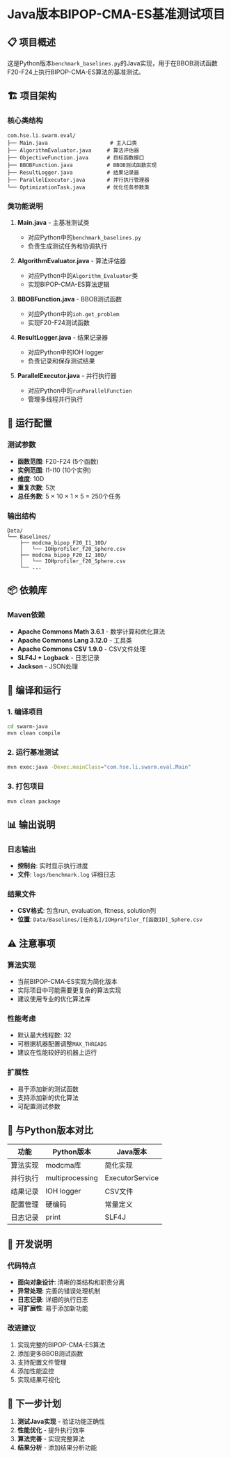 # Java版本BIPOP-CMA-ES基准测试项目

## 📋 项目概述

这是Python版本`benchmark_baselines.py`的Java实现，用于在BBOB测试函数F20-F24上执行BIPOP-CMA-ES算法的基准测试。

## 🏗️ 项目架构

### 核心类结构

```
com.hse.li.swarm.eval/
├── Main.java                    # 主入口类
├── AlgorithmEvaluator.java     # 算法评估器
├── ObjectiveFunction.java      # 目标函数接口
├── BBOBFunction.java           # BBOB测试函数实现
├── ResultLogger.java           # 结果记录器
├── ParallelExecutor.java       # 并行执行管理器
└── OptimizationTask.java       # 优化任务参数类
```

### 类功能说明

1. **Main.java** - 主基准测试类
   - 对应Python中的`benchmark_baselines.py`
   - 负责生成测试任务和协调执行

2. **AlgorithmEvaluator.java** - 算法评估器
   - 对应Python中的`Algorithm_Evaluator`类
   - 实现BIPOP-CMA-ES算法逻辑

3. **BBOBFunction.java** - BBOB测试函数
   - 对应Python中的`ioh.get_problem`
   - 实现F20-F24测试函数

4. **ResultLogger.java** - 结果记录器
   - 对应Python中的IOH logger
   - 负责记录和保存测试结果

5. **ParallelExecutor.java** - 并行执行器
   - 对应Python中的`runParallelFunction`
   - 管理多线程并行执行

## 🚀 运行配置

### 测试参数
- **函数范围**: F20-F24 (5个函数)
- **实例范围**: I1-I10 (10个实例)
- **维度**: 10D
- **重复次数**: 5次
- **总任务数**: 5 × 10 × 1 × 5 = 250个任务

### 输出结构
```
Data/
└── Baselines/
    ├── modcma_bipop_F20_I1_10D/
    │   └── IOHprofiler_f20_Sphere.csv
    ├── modcma_bipop_F20_I2_10D/
    │   └── IOHprofiler_f20_Sphere.csv
    └── ...
```

## 📦 依赖库

### Maven依赖
- **Apache Commons Math 3.6.1** - 数学计算和优化算法
- **Apache Commons Lang 3.12.0** - 工具类
- **Apache Commons CSV 1.9.0** - CSV文件处理
- **SLF4J + Logback** - 日志记录
- **Jackson** - JSON处理

## 🔧 编译和运行

### 1. 编译项目
```bash
cd swarm-java
mvn clean compile
```

### 2. 运行基准测试
```bash
mvn exec:java -Dexec.mainClass="com.hse.li.swarm.eval.Main"
```

### 3. 打包项目
```bash
mvn clean package
```

## 📊 输出说明

### 日志输出
- **控制台**: 实时显示执行进度
- **文件**: `logs/benchmark.log` 详细日志

### 结果文件
- **CSV格式**: 包含run, evaluation, fitness, solution列
- **位置**: `Data/Baselines/[任务名]/IOHprofiler_f[函数ID]_Sphere.csv`

## ⚠️ 注意事项

### 算法实现
- 当前BIPOP-CMA-ES实现为简化版本
- 实际项目中可能需要更复杂的算法实现
- 建议使用专业的优化算法库

### 性能考虑
- 默认最大线程数: 32
- 可根据机器配置调整`MAX_THREADS`
- 建议在性能较好的机器上运行

### 扩展性
- 易于添加新的测试函数
- 支持添加新的优化算法
- 可配置测试参数

## 🔄 与Python版本对比

| 功能 | Python版本 | Java版本 |
|------|------------|----------|
| 算法实现 | modcma库 | 简化实现 |
| 并行执行 | multiprocessing | ExecutorService |
| 结果记录 | IOH logger | CSV文件 |
| 配置管理 | 硬编码 | 常量定义 |
| 日志记录 | print | SLF4J |

## 📝 开发说明

### 代码特点
- **面向对象设计**: 清晰的类结构和职责分离
- **异常处理**: 完善的错误处理机制
- **日志记录**: 详细的执行日志
- **可扩展性**: 易于添加新功能

### 改进建议
1. 实现完整的BIPOP-CMA-ES算法
2. 添加更多BBOB测试函数
3. 支持配置文件管理
4. 添加性能监控
5. 实现结果可视化

## 🎯 下一步计划

1. **测试Java实现** - 验证功能正确性
2. **性能优化** - 提升执行效率
3. **算法完善** - 实现完整算法
4. **结果分析** - 添加结果分析功能

